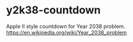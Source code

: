 # y2k38-countdown

Apple II style countdown for Year 2038 problem. 
https://en.wikipedia.org/wiki/Year_2038_problem
